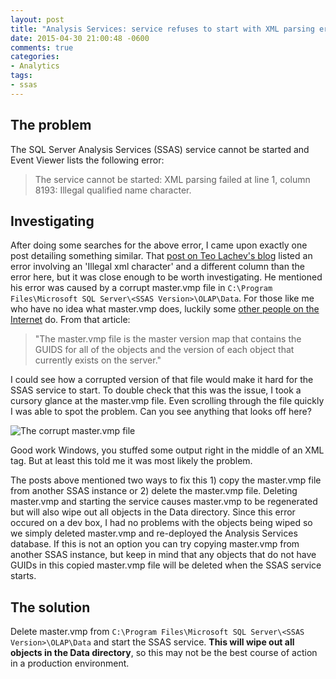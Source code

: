 ```yaml
---
layout: post
title: "Analysis Services: service refuses to start with XML parsing error"
date: 2015-04-30 21:00:48 -0600
comments: true
categories: 
- Analytics
tags:
- ssas
---
```

## The problem
The SQL Server Analysis Services (SSAS) service cannot be started and Event Viewer lists the following error:

>The service cannot be started: XML parsing failed at line 1, column 8193: Illegal qualified name character.

## Investigating
After doing some searches for the above error, I came upon exactly one post detailing something similar.  That [post on Teo Lachev's blog](http://prologika.com/CS/blogs/blog/archive/2011/04/23/analysis-services-refusing-to-start.aspx) listed an error involving an 'Illegal xml character' and a different column than the error here, but it was close enough to be worth investigating.  He mentioned his error was caused by a corrupt master.vmp file in `C:\Program Files\Microsoft SQL Server\<SSAS Version>\OLAP\Data`.  For those like me who have no idea what master.vmp does, luckily some [other people on the Internet](http://blogs.msdn.com/b/sqlserverfaq/archive/2009/07/08/tampering-master-vmp-file-may-result-in-losing-all-analysis-services-databases.aspx) do.  From that article:

>"The master.vmp file is the master version map that contains the GUIDS for all of the objects and the version of each object that currently exists on the server."

<!-- more -->

I could see how a corrupted version of that file would make it hard for the SSAS service to start.  To double check that this was the issue, I took a cursory glance at the master.vmp file.  Even scrolling through the file quickly I was able to spot the problem.  Can you see anything that looks off here?

![The corrupt master.vmp file][1]

Good work Windows, you stuffed some output right in the middle of an XML tag.  But at least this told me it was most likely the problem.

The posts above mentioned two ways to fix this 1) copy the master.vmp file from another SSAS instance or 2) delete the master.vmp file.  Deleting master.vmp and starting the service causes master.vmp to be regenerated but will also wipe out all objects in the Data directory.  Since this error occured on a dev box, I had no problems with the objects being wiped so we simply deleted master.vmp and re-deployed the Analysis Services database.  If this is not an option you can try copying master.vmp from another SSAS instance, but keep in mind that any objects that do not have GUIDs in this copied master.vmp file will be deleted when the SSAS service starts.

## The solution
Delete master.vmp from `C:\Program Files\Microsoft SQL Server\<SSAS Version>\OLAP\Data` and start the SSAS service.  **This will wipe out all objects in the Data directory**, so this may not be the best course of action in a production environment.

[1]: http://res.cloudinary.com/biskillpoints/image/upload/v1435363656/ssas-master-vmp-corrupt_jmcuz9.jpg